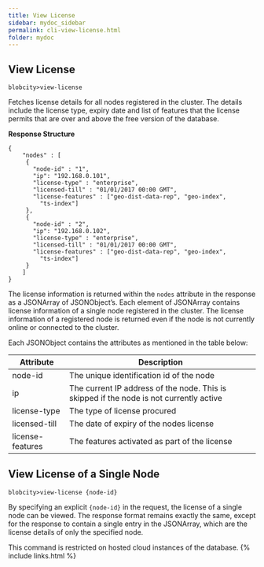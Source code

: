 ```yaml
---
title: View License
sidebar: mydoc_sidebar
permalink: cli-view-license.html
folder: mydoc
---
```


## View License

```
blobcity>view-license
```

Fetches license details for all nodes registered in the cluster. The details include the license type, expiry date and list of features that the license permits that are over and above the free version of the database.

**Response Structure**

```
{
    "nodes" : [
     {
       "node-id" : "1",
       "ip": "192.168.0.101",
       "license-type" : "enterprise",
       "licensed-till" : "01/01/2017 00:00 GMT",
       "license-features" : ["geo-dist-data-rep", "geo-index",
         "ts-index"]
     },
     {
       "node-id" : "2",
       "ip": "192.168.0.102",
       "license-type" : "enterprise",
       "licensed-till" : "01/01/2017 00:00 GMT",
       "license-features" : ["geo-dist-data-rep", "geo-index",
         "ts-index"]
     }
    ]   
}
```

The license information is returned within the `nodes` attribute in the response as a JSONArray of JSONObject’s. Each element of JSONArray contains license information of a single node registered in the cluster. The license information of a registered node is returned even if the node is not currently online or connected to the cluster.

Each JSONObject contains the attributes as mentioned in the table below:

| Attribute | Description |
|-----------|-------------|
| node-id | The unique identification id of the node |
| ip | The current IP address of the node. This is skipped if the node is not currently active |
| license-type | The type of license procured |
| licensed-till | The date of expiry of the nodes license |
| license-features | The features activated as part of the license |

## View License of a Single Node

```
blobcity>view-license {node-id}
```

By specifying an explicit `{node-id}` in the request, the license of a single node can be viewed. The response format remains exactly the same, except for the response to contain a single entry in the JSONArray, which are the license details of only the specified node.

This command is restricted on hosted cloud instances of the database.
{% include links.html %}
